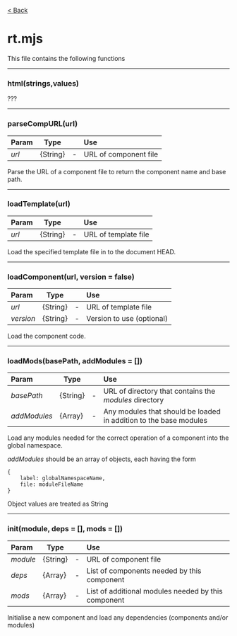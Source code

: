 [< Back](README.md)

# rt.mjs
This file contains the following functions

--- 
### html(strings,values)
???

---
### parseCompURL(url)
|Param|Type||Use|
| :--- | --- | --- | :--- |
|*url*|{String}|-|URL of component file|

Parse the URL of a component file to return the component name and base path.

---
### loadTemplate(url)
|Param|Type||Use|
| :--- | --- | --- | :--- |
|*url*|{String}|-|URL of template file|

Load the specified template file in to the document HEAD.

---
### loadComponent(url, version = false)
|Param|Type||Use|
| :--- | --- | --- | :--- |
|*url*|{String}|-|URL of template file|
|*version*|{String}|-|Version to use (optional)|

Load the component code.

---
### loadMods(basePath, addModules = [])
|Param|Type||Use|
| :--- | --- | --- | :--- |
|*basePath*|{String}|-|URL of directory that contains the  *modules* directory|
|*addModules*|{Array}|-|Any modules that should be loaded in addition to the base modules|

Load any modules needed for the correct operation of a component into the global namespace.

*addModules* should be an array of objects, each having the form
```
{
    label: globalNamespaceName,
    file: moduleFileName
}
```
Object values are treated as String

---
### init(module, deps = [], mods = [])
|Param|Type||Use|
| :--- | --- | --- | :--- |
|*module*|{String}|-|URL of component file|
|*deps*|{Array}|-|List of components needed by this component|
|*mods*|{Array}|-|List of additional modules needed by this component|

Initialise a new component and load any dependencies (components and/or modules)
